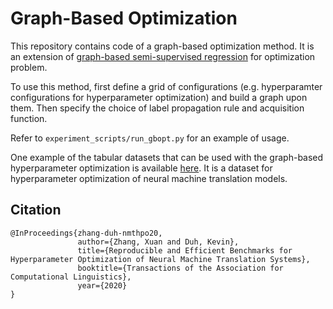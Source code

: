 # Graph-Based Optimization

This repository contains code of a graph-based optimization method. It is an extension of [graph-based semi-supervised regression](http://pages.cs.wisc.edu/~jerryzhu/pub/thesis.pdf) for optimization problem.

To use this method, first define a grid of configurations (e.g. hyperparamter configurations for hyperparameter optimization) and build a graph upon them. Then specify the choice of label propagation rule and acquisition function. 

Refer to `experiment_scripts/run_gbopt.py` for an example of usage.

One example of the tabular datasets that can be used with the graph-based hyperparameter optimization is available [here](https://github.com/Este1le/hpo_nmt.git). It is a dataset for hyperparameter optimization of neural machine translation models. 

## Citation
```
@InProceedings{zhang-duh-nmthpo20,
			   author={Zhang, Xuan and Duh, Kevin},
			   title={Reproducible and Efficient Benchmarks for Hyperparameter Optimization of Neural Machine Translation Systems},
			   booktitle={Transactions of the Association for Computational Linguistics},
			   year={2020}
}
```